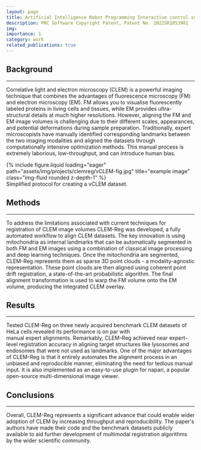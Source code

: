 ```yaml
---
layout: page
title: Artificial Intelligence Robot Programming Interactive control system
description: PRC Software Copyright Patent, Patent No. 2022SR1053901
img:
importance: 1
category: work
related_publications: true
---
```


## Background

---
Correlative light and electron microscopy (CLEM) is a powerful imaging technique that combines the advantages of 
fluorescence microscopy (FM) and electron microscopy (EM). FM allows you to visualise fluorescently labeled proteins 
in living cells and tissues, while EM provides ultra-structural details at much higher resolutions. However, aligning 
the FM and EM image volumes is challenging due to their different scales, appearances, and potential deformations during 
sample preparation. Traditionally, expert microscopists have manually identified corresponding landmarks between the two
imaging modalities and aligned the datasets through computationally intensive optimization methods. This manual process 
is extremely laborious, low-throughput, and can introduce human bias.

<div class="row">
    <div class="col-sm mt-3 mt-md-0">
        {% include figure.liquid loading="eager" path="assets/img/projects/clemreg/vCLEM-fig.jpg" title="example image" class="img-fluid rounded z-depth-1" %}
    </div>
</div>
<div class="caption">
    Simplified protocol for creating a vCLEM dataset.
</div>


## Methods

---
To address the limitations associated with current techniques for registration of CLEM image volumes CLEM-Reg was developed, 
a fully automated workflow to align CLEM datasets. The key innovation is using mitochondria as internal 
landmarks that can be automatically segmented in both FM and EM images using a combination of classical image processing 
and deep learning techniques. Once the mitochondria are segmented, CLEM-Reg represents them as sparse 3D point clouds - a modality-agnostic 
representation. These point clouds are then aligned using coherent point drift registration, a state-of-the-art 
probabilistic algorithm. The final alignment transformation is used to warp the FM volume onto the EM volume, producing 
the integrated CLEM overlay.

## Results

---
Tested CLEM-Reg on three newly acquired benchmark CLEM datasets of HeLa cells revealed its performance is on par with  
manual expert alignments. Remarkably, CLEM-Reg achieved near expert-level registration accuracy in aligning target 
structures like lysosomes and endosomes that were not used as landmarks. One of the major advantages of CLEM-Reg is that 
it entirely automates the alignment process in an unbiased and reproducible manner, eliminating the need for tedious 
manual input. It is also implemented as an easy-to-use plugin for napari, a popular open-source multi-dimensional image viewer.


## Conclusions

---
Overall, CLEM-Reg represents a significant advance that could enable wider adoption of CLEM by increasing throughput and 
reproducibility. The paper's authors have made their code and the benchmark datasets publicly available to aid further 
development of multimodal registration algorithms by the wider scientific community.

